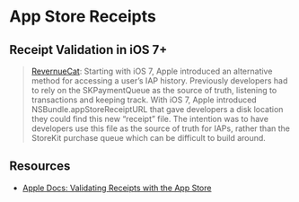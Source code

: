 # App Store Receipts

## Receipt Validation in iOS 7+

> [RevernueCat](https://www.revenuecat.com/blog/app-store-receipt-file-example/): Starting with iOS 7, Apple introduced an alternative method for accessing a user’s IAP history. Previously developers had to rely on the SKPaymentQueue as the source of truth, listening to transactions and keeping track. With iOS 7, Apple introduced NSBundle.appStoreReceiptURL that gave developers a disk location they could find this new “receipt” file. The intention was to have developers use this file as the source of truth for IAPs, rather than the StoreKit purchase queue which can be difficult to build around.

## Resources

* [Apple Docs: Validating Receipts with the App Store](https://developer.apple.com/documentation/storekit/original_api_for_in-app_purchase/validating_receipts_with_the_app_store)
